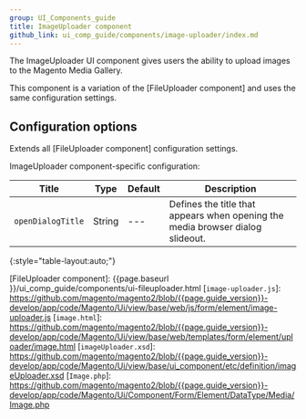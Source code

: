 ```yaml
---
group: UI_Components_guide
title: ImageUploader component
github_link: ui_comp_guide/components/image-uploader/index.md
---
```


The ImageUploader UI component gives users the ability to upload images to the Magento Media Gallery.

This component is a variation of the [FileUploader component] and uses the same configuration settings.


## Configuration options

Extends all [FileUploader component] configuration settings.

ImageUploader component-specific configuration:

| Title             | Type   | Default | Description                                                                    |
| ----------------- | ------ | ------- | ------------------------------------------------------------------------------ |
| `openDialogTitle` | String |   ---   | Defines the title that appears when opening the media browser dialog slideout. |
{:style="table-layout:auto;"}

[FileUploader component]: {{page.baseurl }}/ui_comp_guide/components/ui-fileuploader.html
[`image-uploader.js`]: https://github.com/magento/magento2/blob/{{page.guide_version}}-develop/app/code/Magento/Ui/view/base/web/js/form/element/image-uploader.js
[`image.html`]: https://github.com/magento/magento2/blob/{{page.guide_version}}-develop/app/code/Magento/Ui/view/base/web/templates/form/element/uploader/image.html
[`imageUploader.xsd`]: https://github.com/magento/magento2/blob/{{page.guide_version}}-develop/app/code/Magento/Ui/view/base/ui_component/etc/definition/imageUploader.xsd
[`Image.php`]: https://github.com/magento/magento2/blob/{{page.guide_version}}-develop/app/code/Magento/Ui/Component/Form/Element/DataType/Media/Image.php